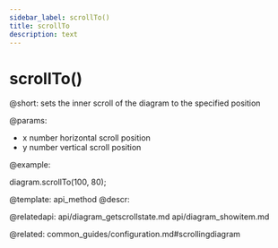 ```yaml
---
sidebar_label: scrollTo()
title: scrollTo
description: text
---
```


# scrollTo()

@short: sets the inner scroll of the diagram to the specified position
	

@params:

- x		number		horizontal scroll position
- y		number		vertical scroll position


@example:

diagram.scrollTo(100, 80);


@template:	api_method
@descr:


@relatedapi:
	api/diagram_getscrollstate.md
	api/diagram_showitem.md
    
@related:
common_guides/configuration.md#scrollingdiagram